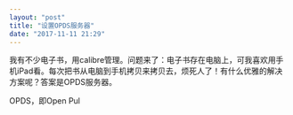 ```yaml
---
layout: "post"
title: "设置OPDS服务器"
date: "2017-11-11 21:29"
---
```

我有不少电子书，用calibre管理。问题来了：电子书存在电脑上，可我喜欢用手机iPad看。每次把书从电脑到手机拷贝来拷贝去，烦死人了！有什么优雅的解决方案呢？答案是OPDS服务器。

OPDS，即Open Pul
